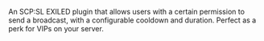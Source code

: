 An SCP:SL EXILED plugin that allows users with a certain permission to send a broadcast, with a configurable cooldown and duration. Perfect as a perk for VIPs on your server.
